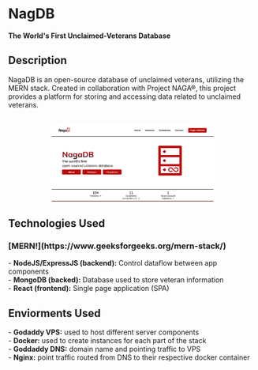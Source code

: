 <h1>NagDB</h1>
<b>The World's First Unclaimed-Veterans Database</b>

<h2>Description</h2>
NagaDB is an open-source database of unclaimed veterans, utilizing the MERN stack. Created in collaboration with Project NAGA®, this project provides a platform for storing and accessing data related to unclaimed veterans. 

<br />
<br /> 

<p align="center">
<img src="https://github.com/drkohlbek/NagaDB/blob/main/images/Screen%20Shot%202024-04-28%20at%202.25.13%20PM.png?raw=true" height="65%" width="65%" alt="NagaDB homepage screenshot"/>

<h2>Technologies Used</h2>
<h3><b>[MERN!](https://www.geeksforgeeks.org/mern-stack/)</b></h3>
- <b>NodeJS/ExpressJS (backend):</b> Control dataflow between app components<br/>
- <b>MongoDB (backed):</b> Database used to store veteran information<br/>
- <b>React (frontend):</b> Single page application (SPA)<br/>

<h2>Enviorments Used</h2>
- <b>Godaddy VPS:</b> used to host different server components<br/>
- <b>Docker:</b> used to create instances for each part of the stack<br/>
- <b>Goddaddy DNS:</b> domain name and pointing traffic to VPS<br/>
- <b>Nginx:</b> point traffic routed from DNS to their respective docker container<br/>

</p>
